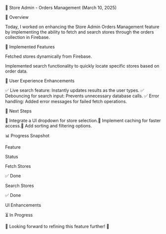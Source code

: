 🛒 Store Admin - Orders Management (March 10, 2025)

📌 Overview

Today, I worked on enhancing the Store Admin Orders Management feature by implementing the ability to fetch and search stores through the orders collection in Firebase.

🚀 Implemented Features

Fetched stores dynamically from Firebase.

Implemented search functionality to quickly locate specific stores based on order data.


🎯 User Experience Enhancements

✅ Live search feature: Instantly updates results as the user types.
✅ Debouncing for search input: Prevents unnecessary database calls.
✅ Error handling: Added error messages for failed fetch operations.

📌 Next Steps

🔹 Integrate a UI dropdown for store selection.🔹 Implement caching for faster access.🔹 Add sorting and filtering options.

📊 Progress Snapshot

Feature

Status

Fetch Stores

✅ Done

Search Stores

✅ Done

UI Enhancements

⏳ In Progress

📢 Looking forward to refining this feature further! 🚀